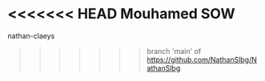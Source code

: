 <<<<<<< HEAD
Mouhamed SOW
=======
nathan-claeys
>>>>>>> branch 'main' of https://github.com/NathanSlbg/NathanSlbg
